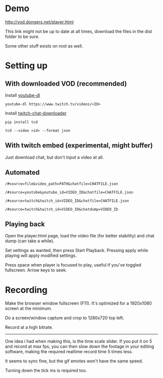 # Demo

http://vod.dongers.net/player.html

This link might not be up to date at all times, download the files in the dist folder to be sure.

Some other stuff exists on root as well.

# Setting up

## With downloaded VOD (recommended)

Install [youtube-dl](https://youtube-dl.org)

`youtube-dl https://www.twitch.tv/videos/<ID>`

Install [twitch-chat-downloader](https://github.com/PetterKraabol/Twitch-Chat-Downloader)

`pip install tcd`

`tcd --video <id> --format json`

## With twitch embed (experimental, might buffer)

Just download chat, but don't input a video at all.

## Automated

`/#source=file&video_path=PATH&chatfile=CHATFILE.json`

`/#source=youtube&youtube_id=VIDEO_ID&chatfile=CHATFILE.json`

`/#source=twitch&twitch_id=VIDEO_ID&chatfile=CHATFILE.json`

`/#source=twitch&twitch_id=VIDEO_ID&chatdump=VIDEO_ID`

## Playing back

Open the player.html page, load the video file (for better stability) and chat dump (can take a while).

Set settings as wanted, then press Start Playback. Pressing apply while playing will apply modified settings.

Press space when player is focused to play, useful if you've toggled fullscreen. Arrow keys to seek.

# Recording

Make the browser window fullscreen (F11). It's optimized for a 1920x1080 screen at the minimum.

Do a screen/window capture and crop to 1280x720 top left.

Record at a high bitrate.

---

One idea i had when making this, is the time scale slider. If you put it on 5 and record at max fps, you can then slow down the footage in your editing software, making the required realtime record time 5 times less.

It seems to sync fine, but the gif emotes won't have the same speed.

Turning down the tick ms is required too.
